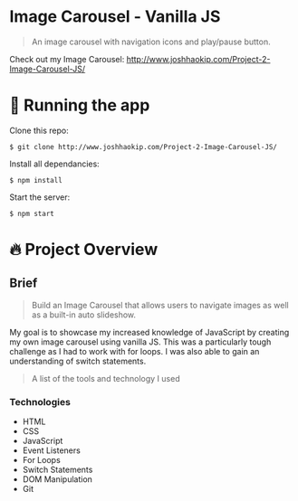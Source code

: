 # Image Carousel - Vanilla JS

> An image carousel with navigation icons and play/pause button. 


Check out my Image Carousel: http://www.joshhaokip.com/Project-2-Image-Carousel-JS/


# :running: Running the app

Clone this repo:

```
$ git clone http://www.joshhaokip.com/Project-2-Image-Carousel-JS/
```

Install all dependancies:

```
$ npm install
```

Start the server:

```
$ npm start
```

# :fire: Project Overview

## Brief

> Build an Image Carousel that allows users to navigate images as well as a built-in auto slideshow.

My goal is to showcase my increased knowledge of JavaScript by creating my own image carousel using vanilla JS. This was a particularly tough challenge as I had to work with for loops. I was also able to gain an understanding of switch statements. 

> A list of the tools and technology I used

### Technologies

- HTML
- CSS
- JavaScript
- Event Listeners
- For Loops
- Switch Statements
- DOM Manipulation
- Git
